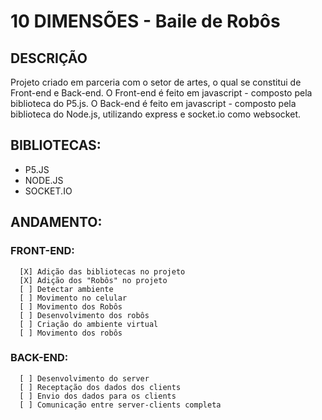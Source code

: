 # 10 DIMENSÕES - Baile de Robôs
## DESCRIÇÃO
Projeto criado em parceria com o setor de artes, o qual se constitui de Front-end e Back-end.
O Front-end é feito em javascript - composto pela biblioteca do P5.js.
O Back-end é feito em javascript - composto pela biblioteca do Node.js, utilizando express e socket.io como websocket.

## BIBLIOTECAS:
   - P5.JS
   - NODE.JS
   - SOCKET.IO


## ANDAMENTO:
### FRONT-END:
      [X] Adição das bibliotecas no projeto
      [X] Adição dos "Robôs" no projeto
      [ ] Detectar ambiente
      [ ] Movimento no celular
      [ ] Movimento dos Robôs
      [ ] Desenvolvimento dos robôs
      [ ] Criação do ambiente virtual
      [ ] Movimento dos robôs      
      
      
### BACK-END:
      [ ] Desenvolvimento do server
      [ ] Receptação dos dados dos clients
      [ ] Envio dos dados para os clients
      [ ] Comunicação entre server-clients completa
      
